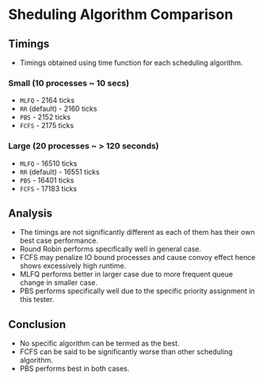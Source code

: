 # Sheduling Algorithm Comparison

## Timings

- Timings obtained using time function for each scheduling algorithm.

### Small (10 processes ~ 10 secs)

- `MLFQ` - 2164 ticks
- `RR` (default) - 2160 ticks
- `PBS` - 2152 ticks
- `FCFS` - 2175 ticks

### Large (20 processes ~ > 120 seconds)

- `MLFQ` - 16510 ticks
- `RR` (default) - 16551 ticks
- `PBS` - 16401 ticks
- `FCFS` - 17183 ticks

## Analysis

- The timings are not significantly different as each of them has their own best case performance.
- Round Robin performs specifically well in general case.
- FCFS may penalize IO bound processes and cause convoy effect hence shows excessively high runtime.
- MLFQ performs better in larger case due to more frequent queue change in smaller case.
- PBS performs specifically well due to the specific priority assignment in this tester.

## Conclusion

- No specific algorithm can be termed as the best.
- FCFS can be said to be significantly worse than other scheduling algorithm.
- PBS performs best in both cases.
